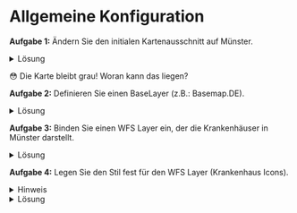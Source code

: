 # Allgemeine Konfiguration


**Aufgabe 1:** Ändern Sie den initialen Kartenausschnitt auf Münster.

<details>

<summary>Lösung</summary>

```json
"mapView": {
    "startCenter": [
        405347,5757331
    ],
    "extent": [
        393694,5748043,421390,5769119
    ]
}
```

</details>

😳 Die Karte bleibt grau! Woran kann das liegen?

**Aufgabe 2:** Definieren Sie einen BaseLayer (z.B.: Basemap.DE).

<details>

<summary>Lösung</summary>


```json
  {
    "id": "basemap-wms",
    "typ": "WMS",
    "name": "Basemap DE",
    "url": "https://sgx.geodatenzentrum.de/wms_basemapde",
    "layers": "de_basemapde_web_raster_farbe",
    "isBaseLayer": true,
    "format": "image/png",
    "version": "1.3.0",
    "singleTile": false,
    "tilesize": 512,
    "transparent": true,
    "transparency": 0,
    "gfiAttributes": "ignore",
    "gfiTheme": "default",
    "legend": true
  },
```

</details>

**Aufgabe 3:** Binden Sie einen WFS Layer ein, der die Krankenhäuser in Münster darstellt.

<details>

<summary>Lösung</summary>

```json
  {
    "id": "hospital",
    "url": "https://www.stadt-muenster.de/ows/mapserv706/poiserv",
    "name": "Krankenhäuser",
    "typ": "WFS",
    "featureType": "krankenhaeuser",
    "version": "2.0.0",
    "featureNS": "http://mapserver.gis.umn.edu/mapserver",
    "featurePrefix": "ms",
    "gfiAttributes": "showAll",
    "layerAttribution": "nicht vorhanden",
    "searchField": "NAME"
  },
```

</details>

**Aufgabe 4:** Legen Sie den Stil fest für den WFS Layer (Krankenhaus Icons).

<details>

<summary>Hinweis</summary>

Schauen Sie in der `style_v3.json` nach einem Stil der den Begriff `krankenhaus` enthält!

</details>

<details>

<summary>Lösung</summary>

```json
  {
    "id": "hospital",
    "url": "https://www.stadt-muenster.de/ows/mapserv706/poiserv",
    "name": "Krankenhäuser",
    "typ": "WFS",
    "featureType": "krankenhaeuser",
    "version": "2.0.0",
    "featureNS": "http://mapserver.gis.umn.edu/mapserver",
    "featurePrefix": "ms",
    "gfiAttributes": "showAll",
    "layerAttribution": "nicht vorhanden",
    "searchField": "NAME",
    "styleId": "1711"
  },
```

</details>
